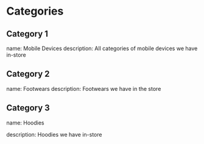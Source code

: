 # Categories

## Category 1

name: Mobile Devices
description: All categories of mobile devices we have in-store

## Category 2

name: Footwears
description: Footwears we have in the store

## Category 3

name: Hoodies

description: Hoodies we have in-store
